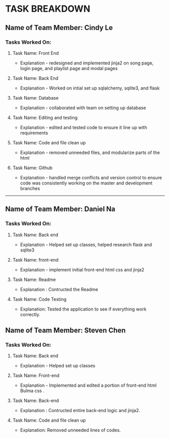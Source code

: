 # TASK BREAKDOWN

## Name of Team Member: Cindy Le
### Tasks Worked On:

1. Task Name: Front End 
    - Explanation - redesigned and implemented jinja2 on song page, login page, and playlist page and modal pages

2. Task Name: Back End
    - Explanation - Worked on intial set up sqlalchemy, sqlite3, and flask
    
3. Task Name: Database
    - Explanation - collaborated with team on setting up database 

4. Task Name: Editing and testing
    - Explanation - edited and tested code to ensure it line up with requirements
  
5. Task Name: Code and file clean up
    - Explanation - removed unneeded files, and modularize parts of the html
    
6. Task Name: Github
    - Explanation - handled merge conflicts and version control to ensure code was consistently working on the master and development branches

---

## Name of Team Member: Daniel Na
### Tasks Worked On:

1. Task Name: Back end
    - Explanation - Helped set up classes, helped research flask and sqlite3

2. Task Name: front-end
    - Explanation - implement initial front-end html css and jinja2
    
3. Task Name: Readme
    - Explanation : Contructed the Readme
    
4. Task Name: Code Testing
    - Explanation: Tested the application to see if everything work correctly.

## Name of Team Member: Steven Chen
### Tasks Worked On:

1. Task Name: Back end
    - Explanation - Helped set up classes

2. Task Name: Front-end
    - Explanation - Implemented and edited a portion of front-end html Bulma css .
    
3. Task Name: Back-end
    - Explanation : Contructed entire back-end logic and jinja2.
    
4. Task Name: Code and file clean up
    - Explanation: Removed unneeded lines of codes.
    

